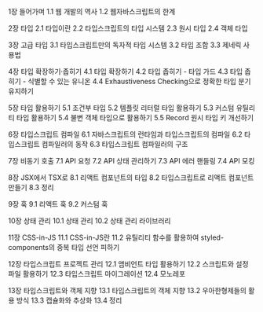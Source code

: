 1장 들어가며
1.1 웹 개발의 역사
1.2 웹자바스크립트의 한계

2장 타입
2.1 타입이란
2.2 타입스크립트의 타입 시스템
2.3 원시 타입
2.4 객체 타입

3장 고급 타입
3.1 타입스크립트만의 독자적 타입 시스템
3.2 타입 조합
3.3 제네릭 사용법

4장 타입 확장하기·좁히기
4.1 타입 확장하기
4.2 타입 좁히기 - 타입 가드
4.3 타입 좁히기 - 식별할 수 있는 유니온
4.4 Exhaustiveness Checking으로 정확한 타입 분기 유지하기

5장 타입 활용하기
5.1 조건부 타입
5.2 템플릿 리터럴 타입 활용하기
5.3 커스텀 유틸리티 타입 활용하기
5.4 불변 객체 타입으로 활용하기
5.5 Record 원시 타입 키 개선하기

6장 타입스크립트 컴파일
6.1 자바스크립트의 런타임과 타입스크립트의 컴파일
6.2 타입스크립트 컴파일러의 동작
6.3 타입스크립트 컴파일러의 구조

7장 비동기 호출
7.1 API 요청
7.2 API 상태 관리하기
7.3 API 에러 핸들링
7.4 API 모킹

8장 JSX에서 TSX로
8.1 리액트 컴포넌트의 타입
8.2 타입스크립트로 리액트 컴포넌트 만들기
8.3 정리

9장 훅
9.1 리액트 훅
9.2 커스텀 훅

10장 상태 관리
10.1 상태 관리
10.2 상태 관리 라이브러리

11장 CSS-in-JS
11.1 CSS-in-JS란
11.2 유틸리티 함수를 활용하여 styled-components의 중복 타입 선언 피하기

12장 타입스크립트 프로젝트 관리
12.1 앰비언트 타입 활용하기
12.2 스크립트와 설정 파일 활용하기
12.3 타입스크립트 마이그레이션
12.4 모노레포

13장 타입스크립트와 객체 지향
13.1 타입스크립트의 객체 지향
13.2 우아한형제들의 활용 방식
13.3 캡슐화와 추상화
13.4 정리
